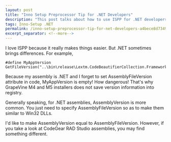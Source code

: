 ```yaml
---
layout: post
title: "Inno Setup Preprocessor Tip for .NET Developers"
description: "This post talks about how to use ISPP for .NET developers."
tags: Inno-Setup .NET
permalink: /inno-setup-preprocessor-tip-for-net-developers-a4bece8d7349
excerpt_separator: <!--more-->
---
```

I love ISPP because it really makes things easier. But .NET sometimes brings differences. For example,

``` inno
#define MyAppVersion GetFileVersion("..\bin\release\Lextm.CodeBeautifierCollection.Framework.dll")
```

Because my assembly is .NET and I forget to set AssemblyFileVersion attribute in code, MyAppVersion is empty! How dangerous! That's why GrapeVine M4 and M5 installers does not save version information into registry.

Generally speaking, for .NET assemblies, AssemblyVersion is more common. You just need to specify AssemblyFileVersion so as to make them similar to Win32 DLLs.

I'd like to make AssemblyVersion equal to AssemblyFileVersion. However, if you take a look at CodeGear RAD Studio assemblies, you may find something different.
<!--more-->